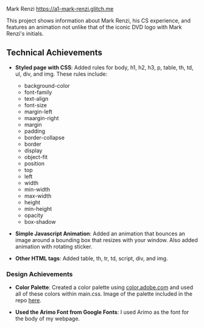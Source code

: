 Mark Renzi
https://a1-mark-renzi.glitch.me

This project shows information about Mark Renzi, his CS experience, and features an animation not unlike that of the iconic DVD logo with Mark Renzi's initials.

## Technical Achievements
- **Styled page with CSS**: 
Added rules for body, h1, h2, h3, p, table, th, td, ul, div, and img. These rules include:
    - background-color
    - font-family
    - text-align
    - font-size
    - margin-left
    - maargin-right
    - margin
    - padding
    - border-collapse
    - border
    - display
    - object-fit
    - position
    - top
    - left
    - width
    - min-width
    - max-width
    - height
    - min-height
    - opacity
    - box-shadow

- **Simple Javascript Animation**: 
Added an animation that bounces an image around a bounding box that resizes with your window. Also added animation with rotating sticker.

- **Other HTML tags**: 
Added table, th, tr, td, script, div, and img.

### Design Achievements
- **Color Palette**:
Created a color palette using [color.adobe.com](https://color.adobe.com) and used all of these colors within main.css. Image of the palette included in the repo [here](palette.png).

- **Used the Arimo Font from Google Fonts**: 
I used Arimo as the font for the body of my webpage.
